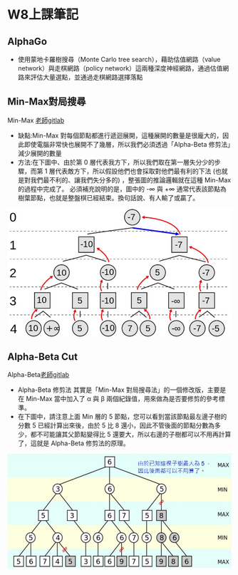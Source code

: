 # W8上課筆記
## AlphaGo
* 使用蒙地卡羅樹搜尋（Monte Carlo tree search），藉助估值網路（value network）與走棋網路（policy network）這兩種深度神經網路，通過估值網路來評估大量選點，並通過走棋網路選擇落點
## Min-Max對局搜尋
Min-Max [老師gitlab](https://gitlab.com/ccc109/ai/-/blob/master/11-chess/02-Min-Max%E5%B0%8D%E5%B1%80%E6%90%9C%E5%B0%8B%E6%B3%95.md)  
* 缺點:Min-Max 對每個節點都進行遞迴展開，這種展開的數量是很龐大的，因此即使電腦非常快也展開不了幾層，所以我們必須透過「Alpha-Beta 修剪法」減少展開的數量
* 方法:在下圖中、由於第 0 層代表我方下，所以我們取在第一層失分少的步驟，而第 1 層代表敵方下，所以假設他們也會採取對他們最有利的下法 (也就是對我們最不利的、讓我們失分多的) ，整張圖的推論邏輯就在這種 Min-Max 的過程中完成了。
必須補充說明的是，圖中的 -∞ 與 +∞ 通常代表該節點為樹葉節點，也就是整盤棋已經結束。換句話說、有人輸了或贏了。

![Min-Max對局搜尋](img/0801.jpg)

## Alpha-Beta Cut
Alpha-Beta[老師gitlab](https://gitlab.com/ccc109/ai/-/blob/master/11-chess/04-Alpha-Beta%E4%BF%AE%E5%89%AA%E6%B3%95.md)
* Alpha-Beta 修剪法 其實是「Min-Max 對局搜尋法」的一個修改版，主要是在 Min-Max 當中加入了 α 與 β 兩個紀錄值，用來做為是否要修剪的參考標準。
* 在下圖中，請注意上面 Min 層的 5 節點，您可以看到當該節點最左邊子樹的分數 5 已經計算出來後，由於 5 比 8 還小，因此不管後面的節點分數為多少，都不可能讓其父節點變得比 5 還要大，所以右邊的子樹都可以不用再計算了，這就是 Alpha-Beta 修剪法的原理。

![Alpha-Beta](img/0802.jpg)
